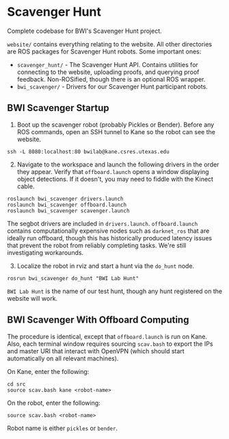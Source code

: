# Scavenger Hunt

Complete codebase for BWI's Scavenger Hunt project.

`website/` contains everything relating to the website. All other directories
are ROS packages for Scavenger Hunt robots. Some important ones:

* `scavenger_hunt/` - The Scavenger Hunt API. Contains utilities for connecting
to the website, uploading proofs, and querying proof feedback. Non-ROSified,
though there is an optional ROS wrapper.
* `bwi_scavenger/` - Drivers for our Scavenger Hunt participant robots.

## BWI Scavenger Startup

1. Boot up the scavenger robot (probably Pickles or Bender). Before any ROS
commands, open an SSH tunnel to Kane so the robot can see the website.

```
ssh -L 8080:localhost:80 bwilab@kane.csres.utexas.edu
```

2. Navigate to the workspace and launch the following drivers in the order they
appear. Verify that `offboard.launch` opens a window displaying object
detections. If it doesn't, you may need to fiddle with the Kinect cable.

```
roslaunch bwi_scavenger drivers.launch
roslaunch bwi_scavenger offboard.launch
roslaunch bwi_scavenger scavenger.launch
```

The segbot drivers are included in `drivers.launch`. `offboard.launch` contains
computationally expensive nodes such as `darknet_ros` that are ideally run
offboard, though this has historically produced latency issues that prevent the
robot from reliably completing tasks. We're still investigating workarounds.

3. Localize the robot in rviz and start a hunt via the `do_hunt` node.

```
rosrun bwi_scavenger do_hunt "BWI Lab Hunt"
```

`BWI Lab Hunt` is the name of our test hunt, though any hunt registered on the
website will work.

## BWI Scavenger With Offboard Computing

The procedure is identical, except that `offboard.launch` is run on Kane. Also,
each terminal window requires sourcing `scav.bash` to export the IPs and master
URI that interact with OpenVPN (which should start automatically on all relevant
machines).

On Kane, enter the following:

```
cd src
source scav.bash kane <robot-name>
```

On the robot, enter the following:

```
source scav.bash <robot-name>
```

Robot name is either `pickles` or `bender`.
